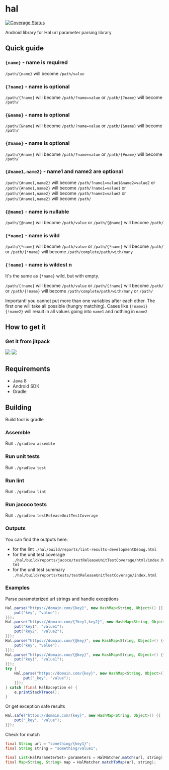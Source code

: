 # hal

[![Coverage Status](https://coveralls.io/repos/github/ranapat/hal/badge.svg?branch=master)](https://coveralls.io/github/ranapat/hal?branch=master)

Android library for Hal url parameter parsing library

## Quick guide

### ```{name}``` - name is required
```/path/{name}``` will become ```/path/value```

### ```{?name}``` - name is optional
```/path/{?name}``` will become ```/path/?name=value```
or
```/path/{?name}``` will become ```/path/```

### ```{&name}``` - name is optional
```/path/{&name}``` will become ```/path/?name=value```
or
```/path/{&name}``` will become ```/path/```

### ```{#name}``` - name is optional
```/path/{#name}``` will become ```/path/?name=value```
or
```/path/{#name}``` will become ```/path/```

### ```{#name1,name2}``` - name1 and name2 are optional
```/path/{#name1,name2}``` will become ```/path/?name1=value1&name2=value2```
or
```/path/{#name1,name2}``` will become ```/path/?name1=value1```
or
```/path/{#name1,name2}``` will become ```/path/?name2=value2```
or
```/path/{#name1,name2}``` will become ```/path/```

### ```{@name}``` - name is nullable
```/path/{@name}``` will become ```/path/value```
or
```/path/{@name}``` will become ```/path/```

### ```{*name}``` - name is wild
```/path/{*name}``` will become ```/path/value```
or
```/path/{*name}``` will become ```/path/```
or
```/path/{*name}``` will become ```/path/complete/path/with/many```

### ```{!name}``` - name is wildest <img src="./assets/new.svg" alt="new" width="16" height="16" />
It's the same as `{*name}` wild, but with empty.


```/path/{!name}``` will become ```/path/value```
or
```/path/{!name}``` will become ```/path/```
or
```/path/{!name}``` will become ```/path/complete/path/with/many```
or
```/path/```

Important! you cannot put more than one variables after each other. The first one will take all possible (hungry matching).
Cases like `{!name1}{!name2}` will result in all values going into `name1` and nothing in `name2`

## How to get it

### Get it from jitpack
[![](https://jitpack.io/v/ranapat/hal.svg)](https://jitpack.io/#ranapat/hal)
[![](https://jitci.com/gh/ranapat/hal/svg)](https://jitci.com/gh/ranapat/hal)

## Requirements
* Java 8
* Android SDK
* Gradle

## Building
Build tool is gradle

### Assemble
Run `./gradlew assemble`

### Run unit tests
Run `./gradlew test`

### Run lint
Run `./gradlew lint`

### Run jacoco tests
Run `./gradlew testReleaseUnitTestCoverage`

### Outputs
You can find the outputs here:
- for the lint
`./hal/build/reports/lint-results-developmentDebug.html`
- for the unit test coverage
`./hal/build/reports/jacoco/testReleaseUnitTestCoverage/html/index.html`
- for the unit test summary
`./hal/build/reports/tests/testReleaseUnitTestCoverage/index.html`

### Examples

Parse parameterized url strings and handle exceptions

```java
Hal.parse("https://domain.com/{key}", new HashMap<String, Object>() {{
    put("key", "value");
}});
Hal.parse("https://domain.com/{?key1,key2}", new HashMap<String, Object>() {{
    put("key1", "value1");
    put("key2", "value2");
}});
Hal.parse("https://domain.com/{@key}", new HashMap<String, Object>() {{
    put("key", "value");
}});
Hal.parse("https://domain.com/{@key}", new HashMap<String, Object>() {{
    put("key1", "value1");
}});
try {
    Hal.parse("https://domain.com/{key}", new HashMap<String, Object>() {{
        put("_key", "value");
    }});
} catch (final HalException e) {
    e.printStackTrace();
}
```

Or get exception safe results

```java
Hal.safe("https://domain.com/{key}", new HashMap<String, Object>() {{
    put("_key", "value");
}});
``` 

Check for match

```java
final String url = "something/{key1}";
final String string = "something/value1";

final List<HalParameterSet> parameters = HalMatcher.match(url, string);
final Map<String, String> map = HalMatcher.matchToMap(url, string);
```
